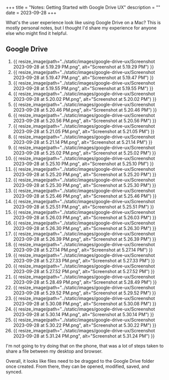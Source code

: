 +++
title = "Notes: Getting Started with Google Drive UX"
description = ""
date = 2023-09-28
+++

What's the user experience look like using Google Drive on a Mac? This is mostly personal notes, but I thought I'd share
my experience for anyone else who might find it helpful.

## Google Drive

1. {{ resize_image(path="../static/images/google-drive-ux/Screenshot 2023-09-28 at 5.19.29 PM.png", alt="Screenshot at
   5.19.29 PM") }}
2. {{ resize_image(path="../static/images/google-drive-ux/Screenshot 2023-09-28 at 5.19.47 PM.png", alt="Screenshot at
   5.19.47 PM") }}
3. {{ resize_image(path="../static/images/google-drive-ux/Screenshot 2023-09-28 at 5.19.55 PM.png", alt="Screenshot at
   5.19.55 PM") }}
4. {{ resize_image(path="../static/images/google-drive-ux/Screenshot 2023-09-28 at 5.20.02 PM.png", alt="Screenshot at
   5.20.02 PM") }}
5. {{ resize_image(path="../static/images/google-drive-ux/Screenshot 2023-09-28 at 5.20.46 PM.png", alt="Screenshot at
   5.20.46 PM") }}
6. {{ resize_image(path="../static/images/google-drive-ux/Screenshot 2023-09-28 at 5.20.56 PM.png", alt="Screenshot at
   5.20.56 PM") }}
7. {{ resize_image(path="../static/images/google-drive-ux/Screenshot 2023-09-28 at 5.21.05 PM.png", alt="Screenshot at
   5.21.05 PM") }}
8. {{ resize_image(path="../static/images/google-drive-ux/Screenshot 2023-09-28 at 5.21.14 PM.png", alt="Screenshot at
   5.21.14 PM") }}
9. {{ resize_image(path="../static/images/google-drive-ux/Screenshot 2023-09-28 at 5.25.02 PM.png", alt="Screenshot at
   5.25.02 PM") }}
10. {{ resize_image(path="../static/images/google-drive-ux/Screenshot 2023-09-28 at 5.25.10 PM.png", alt="Screenshot at
    5.25.10 PM") }}
11. {{ resize_image(path="../static/images/google-drive-ux/Screenshot 2023-09-28 at 5.25.20 PM.png", alt="Screenshot at
    5.25.20 PM") }}
12. {{ resize_image(path="../static/images/google-drive-ux/Screenshot 2023-09-28 at 5.25.30 PM.png", alt="Screenshot at
    5.25.30 PM") }}
13. {{ resize_image(path="../static/images/google-drive-ux/Screenshot 2023-09-28 at 5.25.46 PM.png", alt="Screenshot at
    5.25.46 PM") }}
14. {{ resize_image(path="../static/images/google-drive-ux/Screenshot 2023-09-28 at 5.25.51 PM.png", alt="Screenshot at
    5.25.51 PM") }}
15. {{ resize_image(path="../static/images/google-drive-ux/Screenshot 2023-09-28 at 5.26.03 PM.png", alt="Screenshot at
    5.26.03 PM") }}
16. {{ resize_image(path="../static/images/google-drive-ux/Screenshot 2023-09-28 at 5.26.30 PM.png", alt="Screenshot at
    5.26.30 PM") }}
17. {{ resize_image(path="../static/images/google-drive-ux/Screenshot 2023-09-28 at 5.26.39 PM.png", alt="Screenshot at
    5.26.39 PM") }}
18. {{ resize_image(path="../static/images/google-drive-ux/Screenshot 2023-09-28 at 5.27.14 PM.png", alt="Screenshot at
    5.27.14 PM") }}
19. {{ resize_image(path="../static/images/google-drive-ux/Screenshot 2023-09-28 at 5.27.33 PM.png", alt="Screenshot at
    5.27.33 PM") }}
20. {{ resize_image(path="../static/images/google-drive-ux/Screenshot 2023-09-28 at 5.27.52 PM.png", alt="Screenshot at
    5.27.52 PM") }}
21. {{ resize_image(path="../static/images/google-drive-ux/Screenshot 2023-09-28 at 5.28.49 PM.png", alt="Screenshot at
    5.28.49 PM") }}
22. {{ resize_image(path="../static/images/google-drive-ux/Screenshot 2023-09-28 at 5.29.52 PM.png", alt="Screenshot at
    5.29.52 PM") }}
23. {{ resize_image(path="../static/images/google-drive-ux/Screenshot 2023-09-28 at 5.30.08 PM.png", alt="Screenshot at
    5.30.08 PM") }}
24. {{ resize_image(path="../static/images/google-drive-ux/Screenshot 2023-09-28 at 5.30.14 PM.png", alt="Screenshot at
    5.30.14 PM") }}
25. {{ resize_image(path="../static/images/google-drive-ux/Screenshot 2023-09-28 at 5.30.22 PM.png", alt="Screenshot at
    5.30.22 PM") }}
26. {{ resize_image(path="../static/images/google-drive-ux/Screenshot 2023-09-28 at 5.31.24 PM.png", alt="Screenshot at
    5.31.24 PM") }}

I'm not going to try doing that on the phone, that was a lot of steps taken to share a file between my desktop and
browser.

Overall, it looks like files need to be dragged to the Google Drive folder once created. From there, they can be opened,
modified, saved, and synced.
